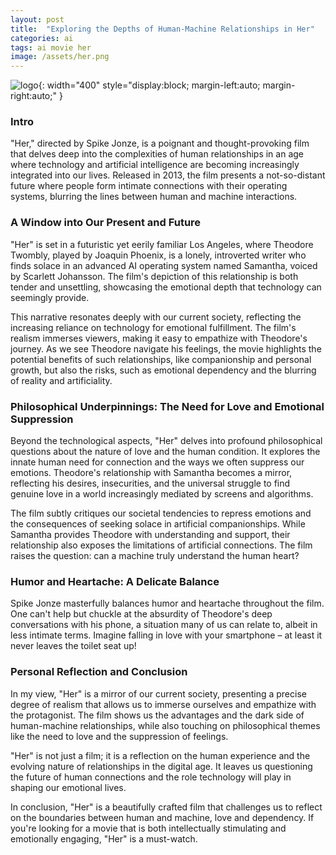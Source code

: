 ```yaml
---
layout: post
title:  "Exploring the Depths of Human-Machine Relationships in Her"
categories: ai
tags: ai movie her
image: /assets/her.png
---
```


![logo](/assets/her.png){: width="400" style="display:block; margin-left:auto; margin-right:auto;" }


### Intro

"Her," directed by Spike Jonze, is a poignant and thought-provoking film that delves deep into the complexities of human relationships in an age where technology and artificial intelligence are becoming increasingly integrated into our lives. Released in 2013, the film presents a not-so-distant future where people form intimate connections with their operating systems, blurring the lines between human and machine interactions.

### A Window into Our Present and Future

"Her" is set in a futuristic yet eerily familiar Los Angeles, where Theodore Twombly, played by Joaquin Phoenix, is a lonely, introverted writer who finds solace in an advanced AI operating system named Samantha, voiced by Scarlett Johansson. The film's depiction of this relationship is both tender and unsettling, showcasing the emotional depth that technology can seemingly provide.

This narrative resonates deeply with our current society, reflecting the increasing reliance on technology for emotional fulfillment. The film's realism immerses viewers, making it easy to empathize with Theodore's journey. As we see Theodore navigate his feelings, the movie highlights the potential benefits of such relationships, like companionship and personal growth, but also the risks, such as emotional dependency and the blurring of reality and artificiality.

### Philosophical Underpinnings: The Need for Love and Emotional Suppression

Beyond the technological aspects, "Her" delves into profound philosophical questions about the nature of love and the human condition. It explores the innate human need for connection and the ways we often suppress our emotions. Theodore's relationship with Samantha becomes a mirror, reflecting his desires, insecurities, and the universal struggle to find genuine love in a world increasingly mediated by screens and algorithms.

The film subtly critiques our societal tendencies to repress emotions and the consequences of seeking solace in artificial companionships. While Samantha provides Theodore with understanding and support, their relationship also exposes the limitations of artificial connections. The film raises the question: can a machine truly understand the human heart?

### Humor and Heartache: A Delicate Balance

Spike Jonze masterfully balances humor and heartache throughout the film. One can't help but chuckle at the absurdity of Theodore's deep conversations with his phone, a situation many of us can relate to, albeit in less intimate terms. Imagine falling in love with your smartphone – at least it never leaves the toilet seat up!

### Personal Reflection and Conclusion

In my view, "Her" is a mirror of our current society, presenting a precise degree of realism that allows us to immerse ourselves and empathize with the protagonist. The film shows us the advantages and the dark side of human-machine relationships, while also touching on philosophical themes like the need to love and the suppression of feelings.

"Her" is not just a film; it is a reflection on the human experience and the evolving nature of relationships in the digital age. It leaves us questioning the future of human connections and the role technology will play in shaping our emotional lives.

In conclusion, "Her" is a beautifully crafted film that challenges us to reflect on the boundaries between human and machine, love and dependency. If you're looking for a movie that is both intellectually stimulating and emotionally engaging, "Her" is a must-watch.
